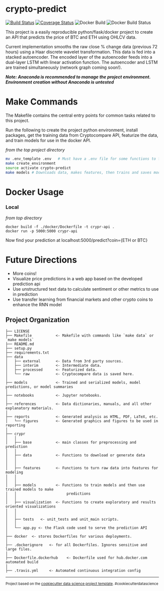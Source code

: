 crypto-predict
==============================
[![Build Status](https://travis-ci.com/daniel-cortez-stevenson/crypto-predict.svg?branch=master)](https://travis-ci.com/daniel-cortez-stevenson/crypto-predict)
[![Coverage Status](https://coveralls.io/repos/github/daniel-cortez-stevenson/crypto-predict/badge.svg?branch=master)](https://coveralls.io/github/daniel-cortez-stevenson/crypto-predict?branch=master)
![Docker Build](https://img.shields.io/docker/automated/danielstevenson/crypto-predict.svg)
![Docker Build Status](https://img.shields.io/docker/build/danielstevenson/crypto-predict.svg)

This project is a easily reproducible python/flask/docker project to
create an API that predicts the price of BTC and ETH using OHLCV data.

Current implementation smooths the raw close % change data (previous 72 hours) using a Haar discrete wavelet transformation. This data
is fed into a stacked autoencoder. The encoded layer of the autoencoder feeds into a dual-layer LSTM with linear activation function. The autoencoder and LSTM are trained simultaneously (network graph coming soon!).

***Note: Anaconda is recommended to manage the project environment. Environment creation without Anaconda is untested***

Make Commands
========

The Makefile contains the central entry points for common tasks related to this project.

Run the following to create the project python environment, install packages, get the training data from Cryptocompare API, featurize the data, and train models for use in the docker API.

*from the top project directory*
```bash
mv .env_template .env   # Must have a .env file for some functions to find correct path
make create_environment
source activate crypto-predict
make models # Downloads data, makes features, then trains and saves model.
```

Docker Usage
============
### Local
<i> from top directory </i>
```docker
docker build -f ./docker/Dockerfile -t crypr-api .
docker run -p 5000:5000 crypr-api
```
Now find your prediction at localhost:5000/predict?coin={ETH or BTC}

Future Directions
=================
- More coins!
- Visualize price predictions in a web app based on the developed prediction api
- Use unstructured text data to calculate sentiment or other metrics to use in prediction
- Use transfer learning from financial markets and other crypto coins to enhance the RNN model

Project Organization
------------

    ├── LICENSE
    ├── Makefile           <- Makefile with commands like `make data` or `make models`
    ├── README.md
    ├── setup.py
    ├── requirements.txt   
    ├── data
    │   ├── external       <- Data from 3rd party sources.
    │   ├── interim        <- Intermediate data.
    │   ├── processed      <- Featurized data.
    │   └── raw            <- Cryptocompare data is saved here.
    │
    ├── models             <- Trained and serialized models, model predictions, or model summaries
    │
    ├── notebooks          <- Jupyter notebooks.
    │
    ├── references         <- Data dictionaries, manuals, and all other explanatory materials.
    │
    ├── reports            <- Generated analysis as HTML, PDF, LaTeX, etc.
    │   └── figures        <- Generated graphics and figures to be used in reporting                   
    │
    ├── crypr
    │   │
    │   ├── base           <- main classes for preprocessing and prediction
    │   │
    │   ├── data           <- Functions to download or generate data
    │   │  
    │   │
    │   ├── features       <- Functions to turn raw data into features for modeling
    │   │  
    │   │
    │   ├── models         <- Functions to train models and then use trained models to make
    │   │                       predictions
    │   │  
    │   ├── visualization  <- Functions to create exploratory and results oriented visualizations
    │   │   
    │   │
    │   ├── tests   <- unit_tests and unit_main scripts.
    │   │
    │   └── app.py <- the Flask code used to serve the prediction API
    │ 
    ├── docker  <- stores Dockerfiles for various deployments.
    │
    ├── .dockerignore   <- for all Dockerfiles. Ignores sensitive and large files.
    │
    ├── Dockerfile.dockerhub    <- Dockerfile used for hub.docker.com automated build
    │
    ├── .travis.yml     <- Automated continuous integration config
--------

<p><small>Project based on the <a target="_blank" href="https://drivendata.github.io/cookiecutter-data-science/">cookiecutter data science project template</a>. #cookiecutterdatascience</small></p>
